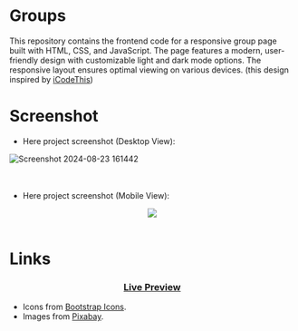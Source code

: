 # Groups
This repository contains the frontend code for a responsive group page built with HTML, CSS, and JavaScript. The page features a modern, user-friendly design with customizable light and dark mode options. The responsive layout ensures optimal viewing on various devices.
(this design inspired by [iCodeThis](https://icodethis.com/))

# Screenshot

- Here project screenshot (Desktop View):

![Screenshot 2024-08-23 161442](https://github.com/user-attachments/assets/09389c78-be43-4167-a630-cebf3a529e2d)
<br><br><br>

- Here project screenshot (Mobile View):

<div align="center">
	<img src="https://github.com/user-attachments/assets/282771bb-6780-4e87-89d2-b0b4c5158a7d">
</div><br>

# Links

<div align="center">
	<h3><a href="https://yousef-awaad.github.io/Groups/">Live Preview</a></h3>
</div>

- Icons from [Bootstrap Icons](https://icons.getbootstrap.com/).
- Images from [Pixabay](https://icons.getbootstrap.com/).

